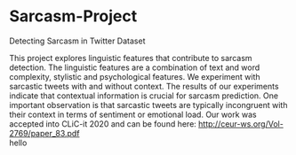 # Sarcasm-Project
Detecting Sarcasm in Twitter Dataset

This project explores linguistic features that contribute to sarcasm detection. The linguistic features are a combination of text and word complexity, stylistic and psychological features. We experiment with sarcastic tweets with and without context. The results of our experiments indicate that contextual information is crucial for sarcasm prediction. One important observation is that sarcastic tweets are typically incongruent with their context in terms of sentiment or emotional load. Our work was accepted into CLiC-it 2020 and can be found here: http://ceur-ws.org/Vol-2769/paper_83.pdf
<br>
hello
